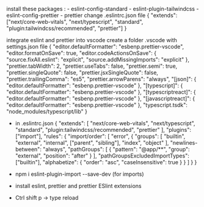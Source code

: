 <!-- configure eslint and prettier -->

install these packages : - eslint-config-standard - eslint-plugin-tailwindcss - eslint-config-prettier - prettier
change .eslintrc.json file
{
"extends": ["next/core-web-vitals", "next/typescript", "standard", "plugin:tailwindcss/recommended", "prettier"]
}

integrate eslint and prettier into vscode
create a folder .vscode with settings.json file
{
"editor.defaultFormatter": "esbenp.prettier-vscode",
"editor.formatOnSave": true,
"editor.codeActionsOnSave": {
"source.fixAll.eslint": "explicit",
"source.addMissingImports": "explicit"
},
"prettier.tabWidth": 2,
"prettier.useTabs": false,
"prettier.semi": true,
"prettier.singleQuote": false,
"prettier.jsxSingleQuote": false,
"prettier.trailingComma": "es5",
"prettier.arrowParens": "always",
"[json]": {
"editor.defaultFormatter": "esbenp.prettier-vscode"
},
"[typescript]": {
"editor.defaultFormatter": "esbenp.prettier-vscode"
},
"[typescriptreact]": {
"editor.defaultFormatter": "esbenp.prettier-vscode"
},
"[javascriptreact]": {
"editor.defaultFormatter": "esbenp.prettier-vscode"
},
"typescript.tsdk": "node_modules/typescript/lib"
}

- in .eslintrc.json
  {
  "extends": [
  "next/core-web-vitals",
  "next/typescript",
  "standard",
  "plugin:tailwindcss/recommended",
  "prettier"
  ],
  "plugins": ["import"],
  "rules": {
  "import/order": [
  "error",
  {
  "groups": [
  "builtin",
  "external",
  "internal",
  ["parent", "sibling"],
  "index",
  "object"
  ],
  "newlines-between": "always",
  "pathGroups": [
  {
  "pattern": "@app/**",
  "group": "external",
  "position": "after"
  }
  ],
  "pathGroupsExcludedImportTypes": ["builtin"],
  "alphabetize": {
  "order": "asc",
  "caseInsensitive": true
  }
  }
  ]
  }
  }

- npm i eslint-plugin-import --save-dev (for imports)
- install eslint, prettier and prettier ESlint extensions
- Ctrl shift p -> type reload
